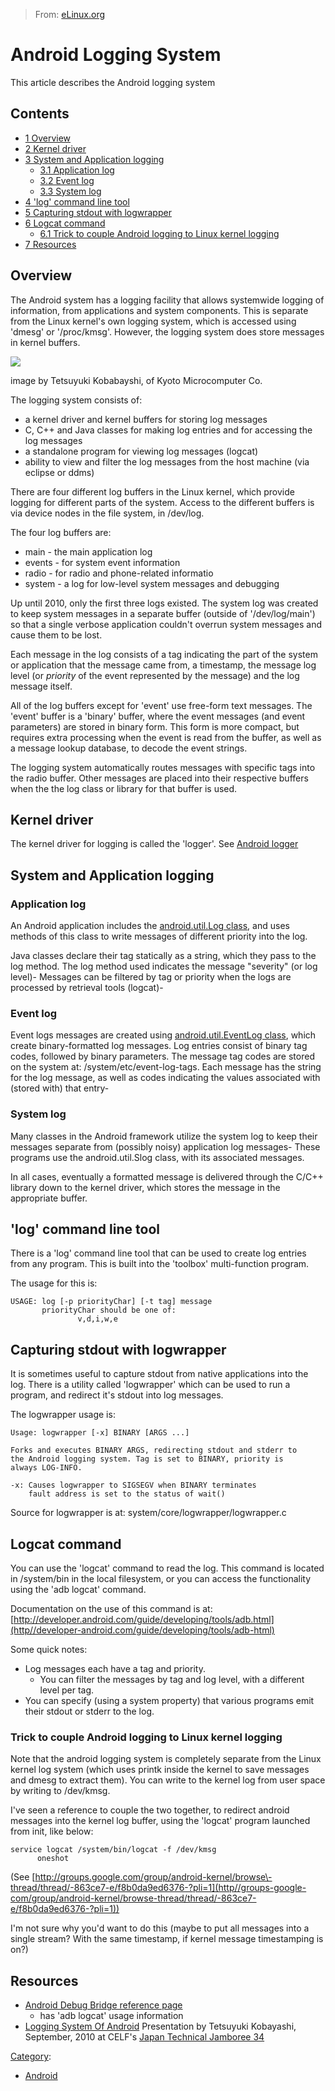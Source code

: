 > From: [eLinux.org](http://eLinux.org/Android_Logging_System "http://eLinux.org/Android_Logging_System")


# Android Logging System



This article describes the Android logging system

## Contents

-   [1 Overview](#overview)
-   [2 Kernel driver](#kernel-driver)
-   [3 System and Application logging](#system-and-application-logging)
    -   [3.1 Application log](#application-log)
    -   [3.2 Event log](#event-log)
    -   [3.3 System log](#system-log)
-   [4 'log' command line tool](#-log-command-line-tool)
-   [5 Capturing stdout with
    logwrapper](#capturing-stdout-with-logwrapper)
-   [6 Logcat command](#logcat-command)
    -   [6.1 Trick to couple Android logging to Linux kernel
        logging](#trick-to-couple-android-logging-to-linux-kernel-logging)
-   [7 Resources](#resources)

## Overview

The Android system has a logging facility that allows systemwide logging
of information, from applications and system components. This is
separate from the Linux kernel's own logging system, which is accessed
using 'dmesg' or '/proc/kmsg'. However, the logging system does store
messages in kernel buffers.

[![](http://eLinux.org/images/c/c9/Android-logging-kmc-kobayashi-png)](http://eLinux.org/FileAndroid-logging-kmc-kobayashi-png)

image by Tetsuyuki Kobabayshi, of Kyoto Microcomputer Co.

The logging system consists of:

-   a kernel driver and kernel buffers for storing log messages
-   C, C++ and Java classes for making log entries and for accessing the
    log messages
-   a standalone program for viewing log messages (logcat)
-   ability to view and filter the log messages from the host machine
    (via eclipse or ddms)

There are four different log buffers in the Linux kernel, which provide
logging for different parts of the system. Access to the different
buffers is via device nodes in the file system, in /dev/log.

The four log buffers are:

-   main - the main application log
-   events - for system event information
-   radio - for radio and phone-related informatio
-   system - a log for low-level system messages and debugging

Up until 2010, only the first three logs existed. The system log was
created to keep system messages in a separate buffer (outside of
'/dev/log/main') so that a single verbose application couldn't overrun
system messages and cause them to be lost.

Each message in the log consists of a tag indicating the part of the
system or application that the message came from, a timestamp, the
message log level (or *priority* of the event represented by the
message) and the log message itself.

All of the log buffers except for 'event' use free-form text messages.
The 'event' buffer is a 'binary' buffer, where the event messages (and
event parameters) are stored in binary form. This form is more compact,
but requires extra processing when the event is read from the buffer, as
well as a message lookup database, to decode the event strings.

The logging system automatically routes messages with specific tags into
the radio buffer. Other messages are placed into their respective
buffers when the the log class or library for that buffer is used.

## Kernel driver

The kernel driver for logging is called the 'logger'. See [Android
logger](http://eLinux.org/Android-logger "Android logger")

## System and Application logging

### Application log

An Android application includes the [android.util.Log
class](http//developer-android.com/reference/android/util/Log-html),
and uses methods of this class to write messages of different priority
into the log.

Java classes declare their tag statically as a string, which they pass
to the log method. The log method used indicates the message "severity"
(or log level)- Messages can be filtered by tag or priority when the
logs are processed by retrieval tools (logcat)-

### Event log

Event logs messages are created using [android.util.EventLog
class](http//developer-android.com/reference/android/util/EventLog-html),
which create binary-formatted log messages. Log entries consist of
binary tag codes, followed by binary parameters. The message tag codes
are stored on the system at: /system/etc/event-log-tags. Each message
has the string for the log message, as well as codes indicating the
values associated with (stored with) that entry-

### System log

Many classes in the Android framework utilize the system log to keep
their messages separate from (possibly noisy) application log messages-
These programs use the android.util.Slog class, with its associated
messages.

In all cases, eventually a formatted message is delivered through the
C/C++ library down to the kernel driver, which stores the message in the
appropriate buffer.

## 'log' command line tool

There is a 'log' command line tool that can be used to create log
entries from any program. This is built into the 'toolbox'
multi-function program.

The usage for this is:

    USAGE: log [-p priorityChar] [-t tag] message
           priorityChar should be one of:
                   v,d,i,w,e

## Capturing stdout with logwrapper

It is sometimes useful to capture stdout from native applications into
the log. There is a utility called 'logwrapper' which can be used to run
a program, and redirect it's stdout into log messages.

The logwrapper usage is:

    Usage: logwrapper [-x] BINARY [ARGS ...]

    Forks and executes BINARY ARGS, redirecting stdout and stderr to
    the Android logging system. Tag is set to BINARY, priority is
    always LOG-INFO.

    -x: Causes logwrapper to SIGSEGV when BINARY terminates
        fault address is set to the status of wait()

Source for logwrapper is at: system/core/logwrapper/logwrapper.c

## Logcat command

You can use the 'logcat' command to read the log. This command is
located in /system/bin in the local filesystem, or you can access the
functionality using the 'adb logcat' command.

Documentation on the use of this command is at:
[http://developer.android.com/guide/developing/tools/adb.html](http//developer-android.com/guide/developing/tools/adb-html)

Some quick notes:

-   Log messages each have a tag and priority.
    -   You can filter the messages by tag and log level, with a
        different level per tag.
-   You can specify (using a system property) that various programs emit
    their stdout or stderr to the log.

### Trick to couple Android logging to Linux kernel logging

Note that the android logging system is completely separate from the
Linux kernel log system (which uses printk inside the kernel to save
messages and dmesg to extract them). You can write to the kernel log
from user space by writing to /dev/kmsg.

I've seen a reference to couple the two together, to redirect android
messages into the kernel log buffer, using the 'logcat' program launched
from init, like below:

    service logcat /system/bin/logcat -f /dev/kmsg
          oneshot

(See
[http://groups.google.com/group/android-kernel/browse\-thread/thread/-863ce7-e/f8b0da9ed6376-?pli=1](http//groups-google-com/group/android-kernel/browse-thread/thread/-863ce7-e/f8b0da9ed6376-?pli=1))

I'm not sure why you'd want to do this (maybe to put all messages into a
single stream? With the same timestamp, if kernel message timestamping
is on?)

## Resources

-   [Android Debug Bridge reference
    page](http//developer-android.com/guide/developing/tools/adb-html)
    - has 'adb logcat' usage information
-   [Logging System Of
    Android](http//blog-kmckk.com/archives-36958-html) Presentation
    by Tetsuyuki Kobayashi, September, 2010 at CELF's [Japan Technical
    Jamboree
    34](http://eLinux.org/Japan-Technical-Jamboree-34 "Japan Technical Jamboree 34")


[Category](http://eLinux.org/SpecialCategories "Special:Categories"):

-   [Android](http://eLinux.org/CategoryAndroid "Category:Android")

